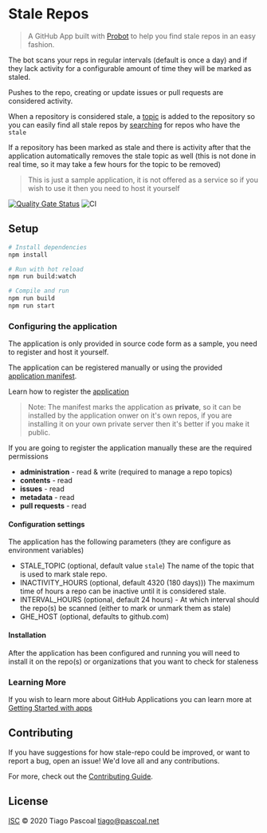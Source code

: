 # Stale Repos

> A GitHub App built with [Probot](https://github.com/probot/probot) to help you find stale repos in an easy fashion.

The bot scans your reps in regular intervals (default is once a day) and if they lack activity for a configurable amount of time they will be marked as staled.

Pushes to the repo, creating or update issues or pull requests are considered activity.

When a repository is considered stale, a [topic](https://docs.github.com/en/github/administering-a-repository/classifying-your-repository-with-topics) is added to the repository so you can easily find all stale repos by [searching](https://docs.github.com/en/github/searching-for-information-on-github/searching-topics) for repos who have the `stale`

If a repository has been marked as stale and there is activity after that the application automatically removes the stale topic as well (this is not done in real time, so it may take a few hours for the topic to be removed)

> This is just a sample application, it is not offered as a service so if you wish to use it then you need to host it yourself

[![Quality Gate Status](https://sonarcloud.io/api/project_badges/measure?project=stale-repos&metric=alert_status)](https://sonarcloud.io/dashboard?id=stale-repos) ![CI](https://github.com/tspascoal/stale-repos/workflows/CI/badge.svg)

## Setup

```sh
# Install dependencies
npm install

# Run with hot reload
npm run build:watch

# Compile and run
npm run build
npm run start
```

### Configuring the application

The application is only provided in source code form as a sample, you need to register and host it yourself.

The application can be registered manually or using the provided [application manifest](app.yml).

Learn how to register the [application](https://docs.github.com/en/developers/apps/creating-a-github-app-from-a-manifest)

> Note: The manifest marks the application as **private**, so it can be installed by the application onwer on it's own repos, if you are installing it on your own private server then it's better if you make it public.

If you are going to register the application manually these are the required permissions

* **administration** -  read & write (required to manage a repo topics)
* **contents** - read
* **issues** - read
* **metadata** - read
* **pull requests** - read

#### Configuration settings

The application has the following parameters (they are configure as environment variables)

* STALE_TOPIC (optional, default value `stale`) The name of the topic that is used to mark stale repo.
* INACTIVITY_HOURS (optional, default 4320 (180 days))) The maximum time of hours a repo can be inactive until it is considered stale.
* INTERVAL_HOURS (optional, default 24 hours) - At which interval should the repo(s) be scanned (either to mark or unmark them as stale)
* GHE_HOST (optional, defaults to github.com)

#### Installation

After the application has been configured and running you will need to install it on the repo(s) or organizations that you want to check for staleness

### Learning More

If you wish to learn more about GitHub Applications you can learn more at [Getting Started with apps](https://docs.github.com/en/developers/apps/getting-started-with-apps)

## Contributing

If you have suggestions for how stale-repo could be improved, or want to report a bug, open an issue! We'd love all and any contributions.

For more, check out the [Contributing Guide](CONTRIBUTING.md).

## License

[ISC](LICENSE) © 2020 Tiago Pascoal <tiago@pascoal.net>

